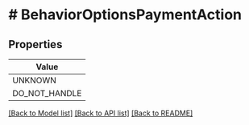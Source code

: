 # # BehaviorOptionsPaymentAction


## Properties 



| Value |
------------ | 
UNKNOWN|&#39;UNKNOWN&#39;
DO_NOT_HANDLE|&#39;DO_NOT_HANDLE&#39;

[[Back to Model list]](../../README.md#models) [[Back to API list]](../../README.md#endpoints) [[Back to README]](../../README.md)

